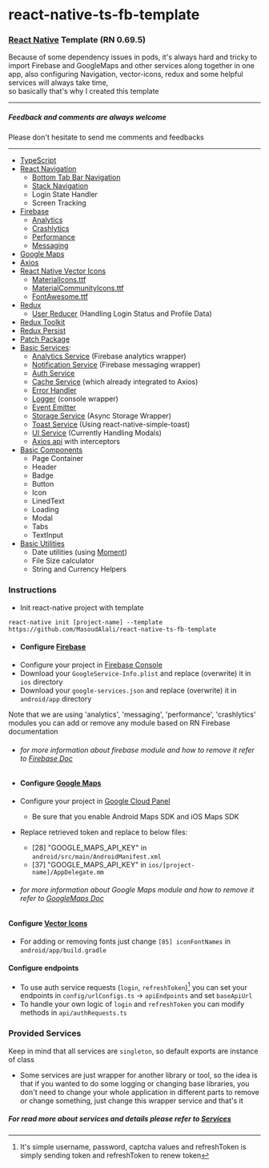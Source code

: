 # react-native-ts-fb-template

### [React Native](https://reactnative.dev/) Template (RN 0.69.5)

Because of some dependency issues in pods, it's always hard and tricky to import Firebase and GoogleMaps and other
services along together in one app, also configuring Navigation, vector-icons, redux and some helpful services will
always take time,
<br/>
so basically that's why I created this template

***
##### Feedback and comments are always welcome
Please don't hesitate to send me comments and feedbacks
***

* [TypeScript](https://www.typescriptlang.org/)
* [React Navigation](https://reactnavigation.org/)
    * [Bottom Tab Bar Navigation](https://reactnavigation.org/docs/bottom-tab-navigator/)
    * [Stack Navigation](https://reactnavigation.org/docs/stack-navigator/)
    * Login State Handler
    * Screen Tracking
* [Firebase](https://rnfirebase.io/)
    * [Analytics](https://rnfirebase.io/analytics/usage)
    * [Crashlytics](https://rnfirebase.io/crashlytics/usage)
    * [Performance](https://rnfirebase.io/perf/usage)
    * [Messaging](https://rnfirebase.io/messaging/usage)
* [Google Maps](https://github.com/react-native-maps/react-native-maps)
* [Axios](https://axios-http.com/docs/intro)
* [React Native Vector Icons](https://github.com/oblador/react-native-vector-icons)
    * [MaterialIcons.ttf](https://fonts.google.com/icons?selected=Material+Icons)
    * [MaterialCommunityIcons.ttf](https://materialdesignicons.com/)
    * [FontAwesome.ttf](https://fontawesome.com/icons)
* [Redux](https://redux.js.org/)
    * [User Reducer](./docs/Stores.md) (Handling Login Status and Profile Data)
* [Redux Toolkit](https://redux.js.org/redux-toolkit/overview)
* [Redux Persist](https://github.com/rt2zz/redux-persist#readme)
* [Patch Package](https://github.com/ds300/patch-package)
* [Basic Services](#provided-services):
    * [Analytics Service](./docs/Services.md#analytics-service) (Firebase analytics wrapper)
    * [Notification Service](./docs/Services.md#notification-service) (Firebase messaging wrapper)
    * [Auth Service](./docs/Services.md#auth-service)
    * [Cache Service](./docs/Services.md#cache-service) (which already integrated to Axios)
    * [Error Handler](./docs/Services.md#error-handler)
    * [Logger](./docs/Services.md#logger) (console wrapper)
    * [Event Emitter](./docs/Services.md#event-emitter)
    * [Storage Service](./docs/Services.md#storage-service) (Async Storage Wrapper)
    * [Toast Service](./docs/Services.md#toast-service) (Using react-native-simple-toast)
    * [UI Service](./docs/Services.md#ui-service) (Currently Handling Modals)
    * [Axios api](./docs/Services.md#api-helper) with interceptors
* [Basic Components](./docs/Components.md)
    * Page Container
    * Header
    * Badge
    * Button
    * Icon
    * LinedText
    * Loading
    * Modal
    * Tabs
    * TextInput
* [Basic Utilities](./docs/Utilities.md)
    * Date utilities (using [Moment](https://momentjs.com/))
    * File Size calculator
    * String and Currency Helpers

### Instructions

* Init react-native project with template

```shell
react-native init [project-name] --template https://github.com/MasoudAlali/react-native-ts-fb-template
```

* #### Configure [Firebase](https://rnfirebase.io/)
* Configure your project in [Firebase Console](https://console.firebase.google.com)
* Download your `GoogleService-Info.plist` and replace (overwrite) it in `ios` directory
* Download your `google-services.json` and replace (overwrite) it in `android/app` directory

Note that we are using 'analytics', 'messaging', 'performance', 'crashlytics' modules
you can add or remove any module based on RN Firebase documentation

* ###### for more information about firebase module and how to remove it refer to [Firebase Doc](./docs/Firebase.md)

* #### Configure [Google Maps](https://github.com/react-native-maps/react-native-maps)
* Configure your project in [Google Cloud Panel](https://cloud.google.com)
    * Be sure that you enable Android Maps SDK and iOS Maps SDK
* Replace retrieved token and replace to below files:
    * [28] "GOOGLE_MAPS_API_KEY" in `android/src/main/AndroidManifest.xml`
    * [37] "GOOGLE_MAPS_API_KEY" in `ios/[project-name]/AppDelegate.mm`

* ###### for more information about Google Maps module and how to remove it refer to [GoogleMaps Doc](./docs/GoogleMaps.md)

#### Configure [Vector Icons](https://github.com/oblador/react-native-vector-icons)

* For adding or removing fonts just change `[85] iconFontNames` in `android/app/build.gradle`

#### Configure endpoints

* To use auth service requests (`login`, `refreshToken`)[^1] you can set your endpoints in
  `config/urlConfigs.ts` -> `apiEndpoints` and set `baseApiUrl`
* To handle your own logic of `login` and `refreshToken` you can modify methods in `api/authRequests.ts`

### Provided Services

Keep in mind that all services are `singleton`, so default exports are instance of class<br/>

* Some services are just wrapper for another library or tool, so the idea is that if you wanted to do some logging or
  changing base libraries, you don't need to change your whole application in different parts to remove or change
  something, just change this wrapper service and that's it

##### For read more about services and details please refer to [Services](./docs/Services.md)

[^1]: It's simple username, password, captcha values and refreshToken is simply sending token and refreshToken to renew
token
